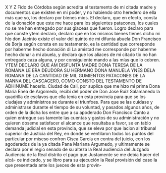 X
Y
Z
Fido de Córdoba según acredita el testamento de mi citada madre y documentos que existen en mi poder, y no habiendo otro heredero de ella más que yo, los declaro por bienes mios.
El declaro, que en efecto, consta de la donación que este me hace para los siguientes patacones, los cuales no se me han entregado por sus glaceas que fueron. Logro declaro para que conste
ytem declaro, declaro que en los mismos bienes tienes dicho mi
hío don Jacinto existe el valor del quinto de mi difunta abuela
Don Francisco de Borja según consta en su testamento, es
la cantidad que corresponde por haberme hecho donación di
La amistad me corresponde por haberme hecho donar a mi abuela, y declaro que los aliaces de mi citado tio no han entregado caza alguna, y por consiguiente mando a las mías que lo cobren.
YTEM DECLARO QUE AM DISFUNTA MADRE DONA TERESA DE LA ROMANA LE ERA DEUDORA SU HERMANO DONA MANUELA YNES DELA ROMANA DE LA CANTIDAD DE MIL GUMIENTOS PATACONES DE LA MANNA DEL CASCAGERO, COMO CONSTO DEL TESTAMENTO DE ADHINUME
hacerlo.
Ciudad de Cali, por suplica que me hizo mi prima Dona Maria Enea de Argomedo, recibí del poder de Don Jose Ruiz Salamanedo la quadrilla de esclavos que ella tenía en esta provincia para que se los ciudajes y administros se durante el triunfoes.
Para que se las cuidase y administrase durante el tiempo de su voluntad, y pasados algunos años, de orden de la dicha los entre que a su apoderado Don Francisco Canto a quien entregue sus tamente las cuentas y gastos de su administración y no quieren
doseme satisfacer el alcance que resultaba a favor, se en tablo demanda judicial en esta provincia, que se eleva por que lacion al tribunal superior de Justicia del Rey, en donde se ventilaron todos los puntos del particular por miseso confron
Cisca García en contra del juicio, con los agoderados de la ya citada Pana Mariana Argumedo, y ultimamente se declara por el regio senado de su alteza la Real audiencia del Juzgado Audiencia de la Real
distrito el pago que Justamente se me debía hacer del alcá- ce indicado, y se libro para su ejecución la Real provisión del caso la que presentada ante los jueces de esta provin-